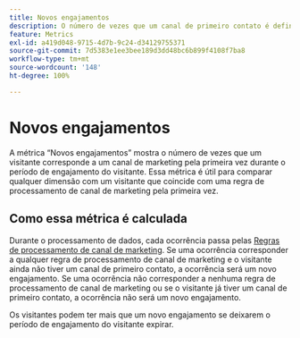 ```yaml
---
title: Novos engajamentos
description: O número de vezes que um canal de primeiro contato é definido.
feature: Metrics
exl-id: a419d048-9715-4d7b-9c24-d34129755371
source-git-commit: 7d5383e1ee3bee189d3dd48bc6b899f4108f7ba8
workflow-type: tm+mt
source-wordcount: '148'
ht-degree: 100%

---
```


# Novos engajamentos

A métrica “Novos engajamentos” mostra o número de vezes que um visitante corresponde a um canal de marketing pela primeira vez durante o período de engajamento do visitante. Essa métrica é útil para comparar qualquer dimensão com um visitante que coincide com uma regra de processamento de canal de marketing pela primeira vez.

## Como essa métrica é calculada

Durante o processamento de dados, cada ocorrência passa pelas [Regras de processamento de canal de marketing](../c-marketing-channels/c-rules.md). Se uma ocorrência corresponder a qualquer regra de processamento de canal de marketing e o visitante ainda não tiver um canal de primeiro contato, a ocorrência será um novo engajamento. Se uma ocorrência não corresponder a nenhuma regra de processamento de canal de marketing ou se o visitante já tiver um canal de primeiro contato, a ocorrência não será um novo engajamento.

Os visitantes podem ter mais que um novo engajamento se deixarem o período de engajamento do visitante expirar.
